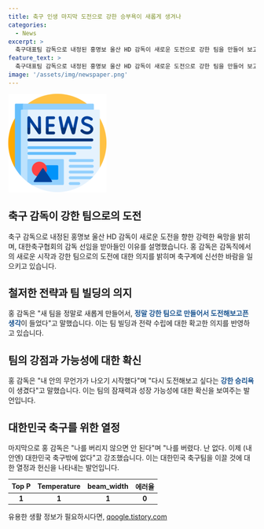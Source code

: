 ```yaml
---
title: 축구 인생 마지막 도전으로 강한 승부욕이 새롭게 생겨나
categories:
  - News
excerpt: >
  축구대표팀 감독으로 내정된 홍명보 울산 HD 감독이 새로운 도전으로 강한 팀을 만들어 보고 싶다며 대한축구협회의 감독 선임을 받아들인 이유를 밝혔다. 이는 홍 감독에게 있어 축구 인생의 마지막 도전이 될 수도 있는 결정으로, 10년 만에 간신히 재미있는 축구도 하고 선수들과 즐거운 시간을 보냈지만 결과적으로 내가 나를 버리지 않으면 안 된다고 말했다. 이에 대한민국 축구에 집중하겠다는 강한 의지를 보였다.
feature_text: >
  축구대표팀 감독으로 내정된 홍명보 울산 HD 감독이 새로운 도전으로 강한 팀을 만들어 보고 싶다며 대한축구협회의 감독 선임을 받아들인 이유를 밝혔다. 이는 홍 감독에게 있어 축구 인생의 마지막 도전이 될 수도 있는 결정으로, 10년 만에 간신히 재미있는 축구도 하고 선수들과 즐거운 시간을 보냈지만 결과적으로 내가 나를 버리지 않으면 안 된다고 말했다. 이에 대한민국 축구에 집중하겠다는 강한 의지를 보였다.
image: '/assets/img/newspaper.png'
---
```


<p><img src="/assets/img/newspaper.png" alt="kimp 속보" /></p>

<h2>축구 감독이 강한 팀으로의 도전</h2>

<p data-ke-size="size16">축구 감독으로 내정된 홍명보 울산 HD 감독이 새로운 도전을 향한 강력한 욕망을 밝히며, 대한축구협회의 감독 선임을 받아들인 이유를 설명했습니다. 홍 감독은 감독직에서의 새로운 시작과 강한 팀으로의 도전에 대한 의지를 밝히며 축구계에 신선한 바람을 일으키고 있습니다.</p>

<h2>철저한 전략과 팀 빌딩의 의지</h2>

<p data-ke-size="size16">홍 감독은 "새 팀을 정말로 새롭게 만들어서, <b><span style="color: #1a5490;">정말 강한 팀으로 만들어서 도전해보고픈 생각</span></b>이 들었다"고 말했습니다. 이는 팀 빌딩과 전략 수립에 대한 확고한 의지를 반영하고 있습니다.</p>

<h2>팀의 강점과 가능성에 대한 확신</h2>

<p data-ke-size="size16">홍 감독은 "내 안의 무언가가 나오기 시작했다"며 "다시 도전해보고 싶다는 <b><span style="color: #1a5490;">강한 승리욕</span></b>이 생겼다"고 말했습니다. 이는 팀의 잠재력과 성장 가능성에 대한 확신을 보여주는 발언입니다.</p>

<h2>대한민국 축구를 위한 열정</h2>

<p data-ke-size="size16">마지막으로 홍 감독은 "나를 버리지 않으면 안 된다"며 "나를 버렸다. 난 없다. 이제 (내 안엔) 대한민국 축구밖에 없다"고 강조했습니다. 이는 대한민국 축구팀을 이끌 것에 대한 열정과 헌신을 나타내는 발언입니다.</p>

<table>
    <thead>
        <tr>
            <th>Top P</th>
            <th>Temperature</th>
            <th>beam_width</th>
            <th>에러율</th>
        </tr>
    </thead>
    <tbody>
        <tr>
            <td style="text-align: center; height: 17px;"><b>1</b></td>
            <td style="text-align: center; height: 17px;"><b>1</b></td>
            <td style="text-align: center; height: 17px;"><b>1</b></td>
            <td style="text-align: center; height: 17px;"><b>0</b></td>
        </tr>
    </tbody>
</table>
유용한 생활 정보가 필요하시다면, <a href="https://qoogle.tistory.com" rel="dofollow">qoogle.tistory.com</a>


